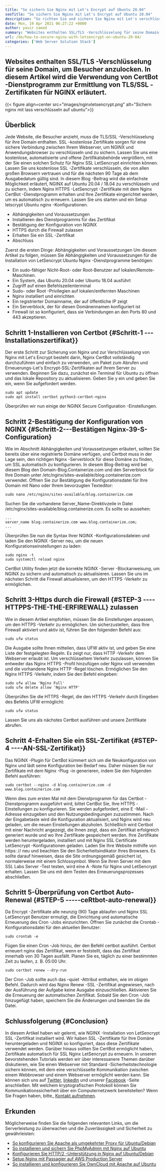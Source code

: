 ```yaml
---
title: "So sichern Sie Nginx mit Let's Encrypt auf Ubuntu 20.04" 
seoTitle: "So sichern Sie Nginx mit Let's Encrypt auf Ubuntu 20.04" 
description: "So richten Sie und sichern Sie Nginx mit Let's verschlüsseln Sie Ubuntu. Lassen Sie uns den Client so verschlüsseln, dass Zertifikate zum automatischen Konfigurieren von NGINX generiert werden." 
date: Mon, 19 Apr 2021 06:27:22 +0000
author: yasir saeed
summary: "Websites enthalten SSL/TLS -Verschlüsselung für seine Domain, um Besucher anzulocken. In diesem Artikel wird die Verwendung von CertBot -Dienstprogramm zur Ermittlung von TLS/SSL -Zertifikaten für NGINX erläutert." 
url: /de/how-to-secure-nginx-with-letsencrypt-on-ubuntu-20-04/
categories: ['Web Server Solution Stack']
---
```


## Websites enthalten SSL/TLS -Verschlüsselung für seine Domain, um Besucher anzulocken. In diesem Artikel wird die Verwendung von CertBot -Dienstprogramm zur Ermittlung von TLS/SSL -Zertifikaten für NGINX erläutert.

{{< figure align=center src="images/nginxletsencrypt.png" alt="Sichern nginx mit lass verschlüsseln auf ubuntu">}}


## **Überblick**
Jede Website, die Besucher anzieht, muss die TLS/SSL -Verschlüsselung für ihre Domain enthalten. SSL -kostenlose Zertifikate sorgen für eine sichere Verbindung zwischen Ihrem Webserver, um NGINX und Anwendungsbrowser zu verschlüsseln und zu sichern. Lassen Sie uns eine kostenlose, automatisierte und offene Zertifikatsbehörde vergrößern, mit der Sie einen solchen Schutz für Nginx SSL LetSencrypt einrichten können. Lassen Sie uns kostenlose SSL -Zertifikate verschlüsseln, die von allen großen Browsern vertrauen und für die nächsten 90 Tage ab dem Ausgabedatum gültig sind.
In diesem Blog -Beitrag wird die einfachste Möglichkeit erläutert, NGINX auf Ubuntu 20.04 / 18.04 zu verschlüsseln und zu sichern, indem Nginx HTTPS -LetSencrypt -Zertifikate mit dem Nginx CertBot -Dienstprogramm erhalten und Ihre Zertifikate eingerichtet werden, um es automatisch zu erneuern. Lassen Sie uns starten und ein Setup letscrypt Ubuntu nginx -Konfigurationen.
  * Abhängigkeiten und Voraussetzungen
  * Installieren des Dienstprogramms für das Zertifikat
  * Bestätigung der Konfiguration von NGINX
  * HTTPS durch die Firewall zulassen
  * Erhalten Sie ein SSL -Zertifikat
  * Abschluss

Zuerst die ersten Dinge: Abhängigkeiten und Voraussetzungen
Um diesem Artikel zu folgen, müssen Sie Abhängigkeiten und Voraussetzungen für die Installation von LetSencrypt Ubuntu Nginx -Dienstprogramme benötigen:
  * Ein sudo-fähiger Nicht-Root- oder Root-Benutzer auf lokalen/Remote-Maschinen.
  * Ein System, das Ubuntu 20.04 oder Ubuntu 18.04 ausführt
  * Zugriff auf einen Befehlszeilenterminal
  * Sudo- oder Root -Privilegien auf lokalen/entfernten Maschinen
  * Nginx installiert und einrichten
  * Ein registrierter Domainname, der auf öffentliche IP zeigt
  * Ein Serverblock, der für diesen Domänennamen konfiguriert ist
  * Firewall ist so konfiguriert, dass sie Verbindungen an den Ports 80 und 443 akzeptieren.

## Schritt 1-Installieren von Certbot   {#Schritt-1 --- Installationszertifikat}}
Der erste Schritt zur Sicherung von Nginx und zur Verschlüsselung von Nginx mit Let's Encrypt besteht darin, Nginx CertBot vollständig durchzuführen und einfach zu verwenden, um Paket zum Abrufen und Erneuerungs-Let's Encrypt-SSL-Zertifikaten auf Ihrem Server zu verwenden. Beginnen Sie dazu, zunächst ein Terminal für Ubuntu zu öffnen und das lokale Repository zu aktualisieren. Geben Sie y ein und geben Sie ein, wenn Sie aufgefordert werden.
```
sudo apt update
sudo apt install certbot python3-certbot-nginx

```
Überprüfen wir nun einige der NGINX Secure Configuration -Einstellungen.

## Schritt 2-Bestätigung der Konfiguration von NGINX   {#Schritt-2---Bestätigen Nginx-39-S-Configuration}
Wie im Abschnitt Abhängigkeiten und Voraussetzungen erläutert, sollten Sie bereits über eine registrierte Domäne verfügen, und Certbot muss in der Lage sein, den richtigen Nginx -Serverblock für diese Domäne zu finden, um SSL automatisch zu konfigurieren. In diesem Blog-Beitrag wird bei diesem Blog den Domain-Blog.Containerize.com und den Serverblock für Ihre Domain unter /etc/nginx/sites-available/blog.containerize.com verwendet.
Öffnen Sie zur Bestätigung die Konfigurationsdatei für Ihre Domain mit Nano oder Ihrem bevorzugten Texteditor:
```
sudo nano /etc/nginx/sites-available/blog.containerize.com

```
Suchen Sie die vorhandene Server_Name-Direktivzeile in Datei /etc/nginx/sites-available/blog.containerize.com. Es sollte so aussehen:
```
...
server_name blog.containerize.com www.blog.containerize.com;
...
```
Überprüfen Sie nun die Syntax Ihrer NGINX -Konfigurationsdateien und laden Sie den NGINX -Server neu, um die neuen Konfigurationseinstellungen zu laden:
```
sudo nginx -t
sudo systemctl reload nginx

```
CertBot Utility finden jetzt die korrekte NGINX -Server -Blockanweisung, um NGINX zu sichern und automatisch zu aktualisieren. Lassen Sie uns im nächsten Schritt die Firewall aktualisieren, um den HTTPS -Verkehr zu ermöglichen.

## Schritt 3-Https durch die Firewall   {#STEP-3 ----HTTPPS-THE-THE-ERFIREWALL} zulassen
Wie in diesem Artikel empfohlen, müssen Sie die Einstellungen anpassen, um den HTTPS -Verkehr zu ermöglichen. Um sicherzustellen, dass Ihre Firewall aktiviert und aktiv ist, führen Sie den folgenden Befehl aus:
```
sudo ufw status

```
Die Ausgabe sollte Ihnen mitteilen, dass UFW aktiv ist, und geben Sie eine Liste der festgelegten Regeln. Es zeigt nur, dass HTTP -Verkehr dem Webserver erlaubt ist. Um verschlüsseltem Verkehr zuzulassen, können Sie entweder das Nginx HTTPS -Profil hinzufügen oder Nginx voll verwenden und die vorhandene Nginx HTTP -Regel löschen. Ermöglichen Sie den Nginx HTTPS -Verkehr, indem Sie den Befehl eingeben:
```
sudo ufw allow 'Nginx Full'
sudo ufw delete allow 'Nginx HTTP'

```
Überprüfen Sie die HTTPS -Regel, die den HTTPS -Verkehr durch Eingeben des Befehls UFW ermöglicht:
```
sudo ufw status

```
Lassen Sie uns als nächstes Certbot ausführen und unsere Zertifikate abrufen.

## Schritt 4-Erhalten Sie ein SSL-Zertifikat   {#STEP-4 ----AN-SSL-Zertifikat}}
Das NGINX -Plugin für CertBot kümmert sich um die Neukonfiguration von Nginx und lädt seine Konfiguration bei Bedarf neu. Daher müssen Sie nur Zertifikate mit dem Nginx -Plug -in generieren, indem Sie den folgenden Befehl ausführen:
```
sudo certbot --nginx -d blog.containerize.com -d www.blog.containerize.com

```
Wenn dies zum ersten Mal mit dem Dienstprogramm für das Certbot -Dienstprogramm ausgeführt wird, bittet CertBot Sie, Ihre HTTPS -Einstellungen zu konfigurieren. Sie werden aufgefordert, eine E -Mail -Adresse einzugeben und den Nutzungsbedingungen zuzustimmen. Nach der Eingabetaste wird die Konfiguration aktualisiert, und Nginx wird neu geladen, um die neuen Einstellungen abzuholen. Schließlich wird Certbot mit einer Nachricht angezeigt, die Ihnen zeigt, dass ein Zertifikat erfolgreich generiert wurde und wo Ihre Zertifikate gespeichert werden.
Ihre Zertifikate werden heruntergeladen, installiert und mit Nginx SSL Certificate LetSencrypt -Konfigurationen geladen. Laden Sie Ihre Website mithilfe von https: // neu und beachten Sie den Sicherheitsindikator Ihres Browsers. Es sollte darauf hinweisen, dass die Site ordnungsgemäß gesichert ist, normalerweise mit einem Schlossymbol. Wenn Sie Ihren Server mit dem SSL Labs Server -Test testen, wird eine A -Note für Nginx und LetSencrypt erhalten.
Lassen Sie uns mit dem Testen des Erneuerungsprozesses abschließen.

## Schritt 5-Überprüfung von Certbot Auto-Renewal   {#STEP-5 -----ceRtbot-auto-renewal}}
Da Encrypt -Zertifikate alle neunzig (90) Tage ablaufen und Nginx SSL LetSencrypt Benutzer ermutigt, die Einrichtung und automatische Erneuerung des Cron -Jobs einzurichten. Öffnen Sie zunächst die Crontab -Konfigurationsdatei für den aktuellen Benutzer:
```
sudo crontab -e
```
Fügen Sie einen Cron -Job hinzu, der den Befehl certbot ausführt. Certbot erneuert nginx das Zertifikat, wenn er feststellt, dass das Zertifikat innerhalb von 30 Tagen ausfällt. Planen Sie es, täglich zu einer bestimmten Zeit zu laufen, z. B. 05:00 Uhr.
```
sudo certbot renew --dry-run

```
Der Cron -Job sollte auch das –quiet -Attribut enthalten, wie im obigen Befehl. Dadurch wird das Nginx Renew -SSL -Zertifikat angewiesen, nach der Ausführung der Aufgabe keine Ausgabe einzuschließen. Aktivieren Sie die Erneuerung der automatischen Zertifikat. Sobald Sie den Cron -Job hinzugefügt haben, speichern Sie die Änderungen und beenden Sie die Datei.

## Schlussfolgerung   {#Conclusion}
In diesem Artikel haben wir gelernt, wie NGINX -Installation von LetSencrypt SSL -Zertifikat installiert wird. Wir haben SSL -Zertifikate für Ihre Domäne heruntergeladen und NGINX so konfiguriert, dass diese Zertifikate verwendet werden. Darüber hinaus sollten Sie CertBot ermöglicht haben, Zertifikate automatisch für SSL Nginx LetSencrypt zu erneuern. In unseren bevorstehenden Tutorials werden wir über interessanere Themen darüber diskutieren, wie Sie einen Webserver mit Standard -Sicherheitstechnologie sichern können, mit dem eine verschlüsselte Kommunikation zwischen einem Webbrowser und einem Webserver ermöglicht werden kann.
Sie können sich uns auf [Twitter][1], [linkedIn][2] und unserer [Facebook][3] -Seite anschließen. Mit welchem ​​kryptografischen Protokoll können Sie Kommunikationssicherheit über ein Computernetzwerk bereitstellen? Wenn Sie Fragen haben, bitte_ [Kontakt aufnehmen][4].

## Erkunden
Möglicherweise finden Sie die folgenden relevanten Links, um die Serverleistung zu überwachen und die Zuverlässigkeit und Sicherheit zu gewährleisten:
  * [So konfigurieren Sie Apache als umgekehrter Proxy für Ubuntu/Debian][5]
  * [So installieren und sichern Sie PhpMyAdmin mit Nginx auf Ubuntu][6]
  * [Konfigurieren Sie HTTP/2 -Unterstützung in Nginx auf Ubuntu/Debian][7]
  * [Setup Nginx mit Passagier auf AWS Production Server][8]
  * [So installieren und konfigurieren Sie OwnCloud mit Apache auf Ubuntu][9]

  
[1]: https://twitter.com/containerize_co
[2]: https://www.linkedin.com/company/containerize/
[3]: http://facebook.com/containerize
[4]: mailto:yasir.saeed@aspose.com
[5]: https://blog.containerize.com/web-server-solution-stack/how-to-configure-apache-as-a-reverse-proxy-for-ubuntudebian/
[6]: https://blog.containerize.com/web-server-solution-stack/how-to-install-and-secure-phpmyadmin-with-nginx-on-ubuntu/
[7]: https://blog.containerize.com/web-server-solution-stack/how-to-configure-http2-support-in-nginx-on-ubuntudebian/
[8]: https://blog.containerize.com/web-server-solution-stack/how-to-setup-nginx-with-passenger-on-aws-production-server/
[9]: https://blog.containerize.com/backup-and-sync-software/how-to-install-and-configure-owncloud-with-apache-on-ubuntu/
